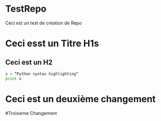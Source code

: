 # TestRepo
 Ceci est un test de création de Repo


# Ceci esst  un Titre H1s
## Ceci est un H2

```python
s = “Python syntax highlighting”
print s
```


# Ceci est un deuxième changement

#Troisieme Changement
